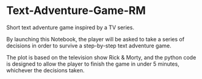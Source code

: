 # Text-Adventure-Game-RM
Short text adventure game inspired by a TV series.


By launching this Notebook, the player will be asked to take a series of decisions in order to survive a step-by-step text adventure game. 

The plot is based on the television show Rick & Morty, and the python code is designed to allow the player to finish the game in under 5 minutes, whichever the decisions taken.

